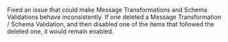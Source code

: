 Fixed an issue that could make Message Transformations and Schema Validations behave inconsistently.  If one deleted a Message Transformation / Schema Validation, and then disabled one of the items that followed the deleted one, it would remain enabled.
